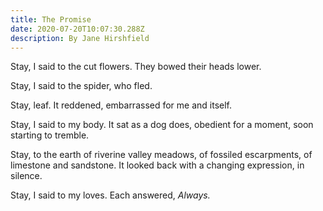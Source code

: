 ```yaml
---
title: The Promise
date: 2020-07-20T10:07:30.288Z
description: By Jane Hirshfield
---
```

Stay, I said
to the cut flowers.
They bowed
their heads lower.

Stay, I said to the spider,
who fled.

Stay, leaf.
It reddened,
embarrassed for me and itself.

Stay, I said to my body.
It sat as a dog does,
obedient for a moment,
soon starting to tremble.

Stay, to the earth
of riverine valley meadows,
of fossiled escarpments,
of limestone and sandstone.
It looked back
with a changing expression, in silence.

Stay, I said to my loves.
Each answered,
*Always.*